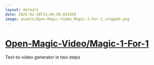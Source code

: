 ```yaml
---
layout: default
date: 2025-02-20T23:46:50.831959
image: assets/Open-Magic-Video_Magic-1-For-1_cropped.png
---
```


# [Open-Magic-Video/Magic-1-For-1](https://github.com/Open-Magic-Video/Magic-1-For-1)

Text-to-video generator in two steps
